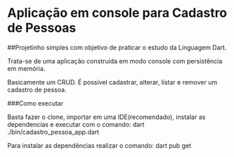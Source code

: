 # Aplicação em console para Cadastro de Pessoas 

##Projetinho simples com objetivo de praticar o estudo da Linguagem Dart. 

<p>Trata-se de uma aplicação construída em modo console com persistência em memória.</p>
<p>Basicamente um CRUD. É possível cadastrar, alterar, listar e remover um cadastro de pessoa.</p>

###Como executar
<p>Basta fazer o clone, importar em uma IDE(recomendado), instalar as dependencias e executar com o comando:
dart ./bin/cadastro_pessoa_app.dart </p>

<p> Para instalar as dependências realizar o comando: dart pub get